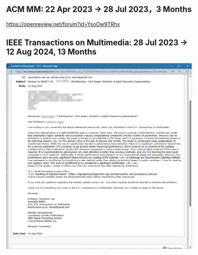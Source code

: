 ## ACM MM: 22 Apr 2023 -> 28 Jul 2023，3 Months

https://openreview.net/forum?id=YsoOw9TRhx

## IEEE Transactions on Multimedia: 28 Jul 2023 -> 12 Aug 2024, 13 Months

![TMM Decesion Letter](assets/img/tmmdecesion.png "TMM decesion")

